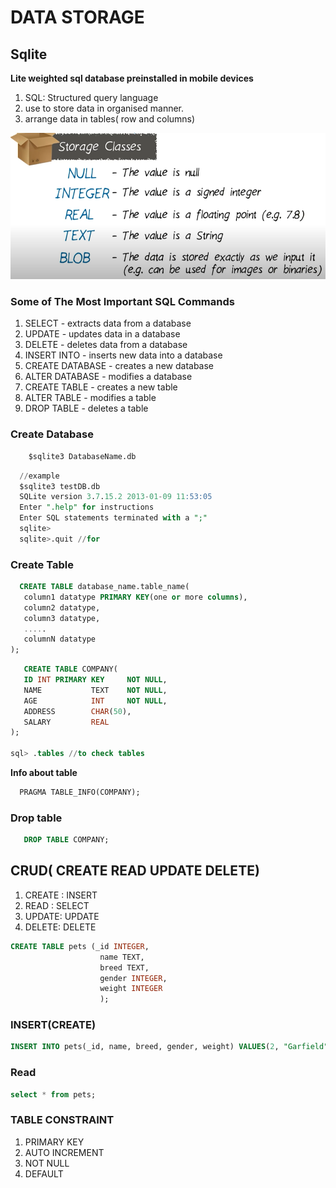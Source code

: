 # DATA STORAGE
## Sqlite
**Lite weighted sql database preinstalled in mobile devices**
1. SQL: Structured query language
2. use to store data in organised manner.
3. arrange data in tables( row and columns)
<p align="center"><img src="img/storage.PNG"/></p>

### Some of The Most Important SQL Commands
1. SELECT - extracts data from a database
2. UPDATE - updates data in a database
3. DELETE - deletes data from a database
4. INSERT INTO - inserts new data into a database
5. CREATE DATABASE - creates a new database
6. ALTER DATABASE - modifies a database
7. CREATE TABLE - creates a new table
8. ALTER TABLE - modifies a table
9. DROP TABLE - deletes a table

### Create Database
```sql
    $sqlite3 DatabaseName.db
```
```sql
  //example
  $sqlite3 testDB.db
  SQLite version 3.7.15.2 2013-01-09 11:53:05
  Enter ".help" for instructions
  Enter SQL statements terminated with a ";"
  sqlite>
  sqlite>.quit //for 
```
### Create Table
```sql
  CREATE TABLE database_name.table_name(
   column1 datatype PRIMARY KEY(one or more columns),
   column2 datatype,
   column3 datatype,
   .....
   columnN datatype
);
```

```sql
   CREATE TABLE COMPANY(
   ID INT PRIMARY KEY     NOT NULL,
   NAME           TEXT    NOT NULL,
   AGE            INT     NOT NULL,
   ADDRESS        CHAR(50),
   SALARY         REAL
);

sql> .tables //to check tables
```

**Info about table**<br>

```sql
  PRAGMA TABLE_INFO(COMPANY);
```

### Drop table
```sql
   DROP TABLE COMPANY;
```

## CRUD( CREATE READ UPDATE DELETE)
1. CREATE : INSERT
2. READ : SELECT
3. UPDATE: UPDATE 
4. DELETE: DELETE

```sql
CREATE TABLE pets (_id INTEGER, 
                    name TEXT, 
                    breed TEXT, 
                    gender INTEGER, 
                    weight INTEGER
                    );
```

### INSERT(CREATE)
```sql
INSERT INTO pets(_id, name, breed, gender, weight) VALUES(2, "Garfield", "Tabby", 1, 8);
```
### Read
```sql
select * from pets;
```

### TABLE CONSTRAINT
1. PRIMARY KEY
2. AUTO INCREMENT
3. NOT NULL
4. DEFAULT<Value>


